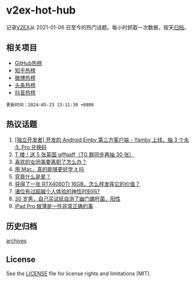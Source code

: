 # v2ex-hot-hub

 记录[V2EX](https://www.v2ex.com/)从 2021-01-06 日至今的热门话题。每小时抓取一次数据，按天[归档](archives)。
 
 ## 相关项目

- [GitHub热榜](https://github.com/lonnyzhang423/github-hot-hub)
- [知乎热榜](https://github.com/lonnyzhang423/zhihu-hot-hub)
- [微博热榜](https://github.com/lonnyzhang423/weibo-hot-hub)
- [头条热榜](https://github.com/lonnyzhang423/toutiao-hot-hub)
- [抖音热榜](https://github.com/lonnyzhang423/douyin-hot-hub)


 `更新时间：2024-05-23 13:11:30 +0800`

## 热议话题

1. [[独立开发者] 开发的 Android Emby 第三方客户端 - Yamby 上线，抽 3 个永久 Pro 兑换码](https://www.v2ex.com/t/1042928)
1. [T 楼！送 5 张英国 giffgaff（TG 群同步再抽 30 张）](https://www.v2ex.com/t/1042918)
1. [喜欢的女同事要离职了怎么办？](https://www.v2ex.com/t/1043099)
1. [用 Mac，真的能够更好学 it 吗](https://www.v2ex.com/t/1042944)
1. [究竟什么是爱？](https://www.v2ex.com/t/1043051)
1. [获得了一张 RTX4060TI 16GB，怎么样发挥它的价值？](https://www.v2ex.com/t/1042924)
1. [诸位有过超越个人体验的神性时刻吗?](https://www.v2ex.com/t/1043150)
1. [30 岁男，自己买试纸自测了幽门螺杆菌，阳性](https://www.v2ex.com/t/1043142)
1. [iPad Pro 做薄是一件非常正确的事](https://www.v2ex.com/t/1042953)

## 历史归档

[archives](archives)

## License

See the [LICENSE](LICENSE) file for license rights and limitations (MIT).
